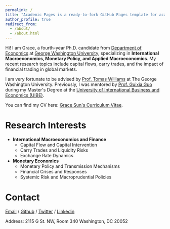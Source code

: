 ```yaml
---
permalink: /
title: "Academic Pages is a ready-to-fork GitHub Pages template for academic personal websites"
author_profile: true
redirect_from: 
  - /about/
  - /about.html
---
```



Hi! I am Grace, a fourth-year Ph.D. candidate from [Department of Economics](https://economics.columbian.gwu.edu/) at [George Washington University](https://www.gwu.edu/), specializing in **International Macroeconomics, Monetary Policy, and Applied Macroeconomics**. My recent research topics include capital flows, carry trades, and the impact of financial trading in global markets.

I am very fortunate to be advised by [Prof. Tomas Williams](https://tomas-williams.com/) at The George Washington University. Previously, I was mentored by [Prof. Guixia Guo](https://iie.uibe.edu.cn/english/faculty/60682.htm) during my Master's Degree at the [University of International Business and Economics (UIBE)](https://english.uibe.edu.cn/).

You can find my CV here: [Grace Sun's Curriculum Vitae](../assets/Geyue_Sun_CV_20241212.pdf).




Research Interests
======
* **International Macroeconomics and Finance**
    * Capital Flow and Capital Intervention
    * Carry Trades and Liquidity Risks
    * Exchange Rate Dynamics
* **Monetary Economics**
    *  Monetary Policy and Transmission Mechanisms
    *  Financial Crises and Responses
    *  Systemic Risk and Macroprudential Policies 




Contact
======
[Email](mailto:geyuesun@gwu.edu) / [Github](https://github.com/GeyueSun) / [Twitter](https://x.com/geyue_sun) / [Linkedin](https://www.linkedin.com/in/geyuesun/)

Address: 2115 G St. NW, Room 340 Washington, DC 20052



